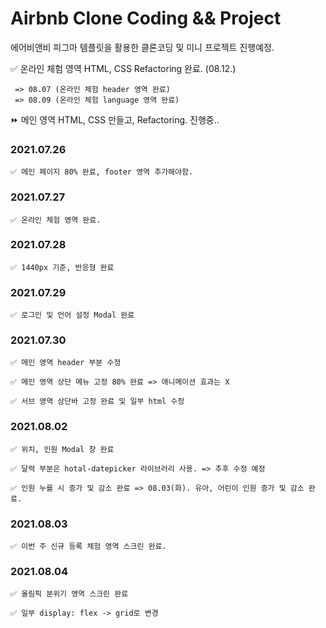 # Airbnb Clone Coding && Project

에어비앤비 피그마 템플릿을 활용한 클론코딩 및 미니 프로젝트 진행예정.

  ✅ 온라인 체험 영역 HTML, CSS Refactoring 완료. (08.12.)
  
     => 08.07 (온라인 체험 header 영역 완료)
     => 08.09 (온라인 체험 language 영역 완료)
  
  ⏩ 메인 영역 HTML, CSS 만들고, Refactoring. 진행중..

  ### 2021.07.26
  
    ✅ 메인 페이지 80% 완료, footer 영역 추가해야함.

  ### 2021.07.27
  
    ✅ 온라인 체험 영역 완료.
  
  ### 2021.07.28
  
    ✅ 1440px 기준, 반응형 완료

  ### 2021.07.29
  
    ✅ 로그인 및 언어 설정 Modal 완료
 
  ### 2021.07.30
    
    ✅ 메인 영역 header 부분 수정
    
    ✅ 메인 영역 상단 메뉴 고정 80% 완료 => 애니메이션 효과는 X
    
    ✅ 서브 영역 상단바 고정 완료 및 일부 html 수정

  ### 2021.08.02
  
    ✅ 위치, 인원 Modal 창 완료
    
    ✅ 달력 부분은 hotal-datepicker 라이브러리 사용. => 추후 수정 예정
    
    ✅ 인원 누를 시 증가 및 감소 완료 => 08.03(화). 유아, 어린이 인원 증가 및 감소 완료.
    
  ### 2021.08.03
    
    ✅ 이번 주 신규 등록 체험 영역 스크린 완료.
    
  ### 2021.08.04
  
    ✅ 올림픽 분위기 영역 스크린 완료
    
    ✅ 일부 display: flex -> grid로 변경
    
